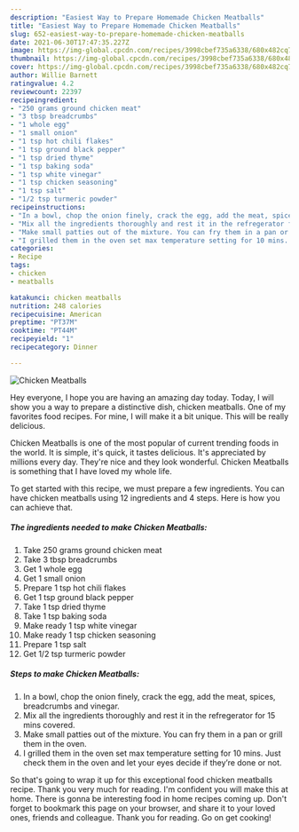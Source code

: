 ```yaml
---
description: "Easiest Way to Prepare Homemade Chicken Meatballs"
title: "Easiest Way to Prepare Homemade Chicken Meatballs"
slug: 652-easiest-way-to-prepare-homemade-chicken-meatballs
date: 2021-06-30T17:47:35.227Z
image: https://img-global.cpcdn.com/recipes/3998cbef735a6338/680x482cq70/chicken-meatballs-recipe-main-photo.jpg
thumbnail: https://img-global.cpcdn.com/recipes/3998cbef735a6338/680x482cq70/chicken-meatballs-recipe-main-photo.jpg
cover: https://img-global.cpcdn.com/recipes/3998cbef735a6338/680x482cq70/chicken-meatballs-recipe-main-photo.jpg
author: Willie Barnett
ratingvalue: 4.2
reviewcount: 22397
recipeingredient:
- "250 grams ground chicken meat"
- "3 tbsp breadcrumbs"
- "1 whole egg"
- "1 small onion"
- "1 tsp hot chili flakes"
- "1 tsp ground black pepper"
- "1 tsp dried thyme"
- "1 tsp baking soda"
- "1 tsp white vinegar"
- "1 tsp chicken seasoning"
- "1 tsp salt"
- "1/2 tsp turmeric powder"
recipeinstructions:
- "In a bowl, chop the onion finely, crack the egg, add the meat, spices, breadcrumbs and vinegar."
- "Mix all the ingredients thoroughly and rest it in the refregerator for 15 mins covered."
- "Make small patties out of the mixture. You can fry them in a pan or grill them in the oven."
- "I grilled them in the oven set max temperature setting for 10 mins. Just check them in the oven and let your eyes decide if they’re done or not."
categories:
- Recipe
tags:
- chicken
- meatballs

katakunci: chicken meatballs 
nutrition: 248 calories
recipecuisine: American
preptime: "PT37M"
cooktime: "PT44M"
recipeyield: "1"
recipecategory: Dinner

---
```



![Chicken Meatballs](https://img-global.cpcdn.com/recipes/3998cbef735a6338/680x482cq70/chicken-meatballs-recipe-main-photo.jpg)

Hey everyone, I hope you are having an amazing day today. Today, I will show you a way to prepare a distinctive dish, chicken meatballs. One of my favorites food recipes. For mine, I will make it a bit unique. This will be really delicious.

Chicken Meatballs is one of the most popular of current trending foods in the world. It is simple, it's quick, it tastes delicious. It's appreciated by millions every day. They're nice and they look wonderful. Chicken Meatballs is something that I have loved my whole life.




To get started with this recipe, we must prepare a few ingredients. You can have chicken meatballs using 12 ingredients and 4 steps. Here is how you can achieve that.

<!--inarticleads1-->

##### The ingredients needed to make Chicken Meatballs:

1. Take 250 grams ground chicken meat
1. Take 3 tbsp breadcrumbs
1. Get 1 whole egg
1. Get 1 small onion
1. Prepare 1 tsp hot chili flakes
1. Get 1 tsp ground black pepper
1. Take 1 tsp dried thyme
1. Take 1 tsp baking soda
1. Make ready 1 tsp white vinegar
1. Make ready 1 tsp chicken seasoning
1. Prepare 1 tsp salt
1. Get 1/2 tsp turmeric powder




<!--inarticleads2-->

##### Steps to make Chicken Meatballs:

1. In a bowl, chop the onion finely, crack the egg, add the meat, spices, breadcrumbs and vinegar.
1. Mix all the ingredients thoroughly and rest it in the refregerator for 15 mins covered.
1. Make small patties out of the mixture. You can fry them in a pan or grill them in the oven.
1. I grilled them in the oven set max temperature setting for 10 mins. Just check them in the oven and let your eyes decide if they’re done or not.




So that's going to wrap it up for this exceptional food chicken meatballs recipe. Thank you very much for reading. I'm confident you will make this at home. There is gonna be interesting food in home recipes coming up. Don't forget to bookmark this page on your browser, and share it to your loved ones, friends and colleague. Thank you for reading. Go on get cooking!
